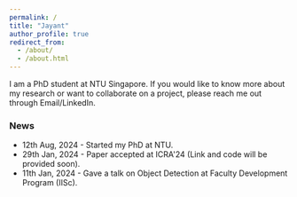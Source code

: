 ```yaml
---
permalink: /
title: "Jayant"
author_profile: true
redirect_from: 
  - /about/
  - /about.html
---
```


I am a PhD student at NTU Singapore. If you would like to know more about my research or want to collaborate on a project, please reach me out through Email/LinkedIn.


### News

* 12th Aug, 2024 - Started my PhD at NTU.
* 29th Jan, 2024 - Paper accepted at ICRA'24 (Link and code will be provided soon).
* 11th Jan, 2024 - Gave a talk on Object Detection at Faculty Development Program (IISc).
